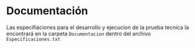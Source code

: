 # Documentación

Las especifiaciones para el desarrollo y ejecucion de la prueba tecnica la encontrará en la carpeta `Documentacion` dentro del archivo `Especificaciones.txt`
